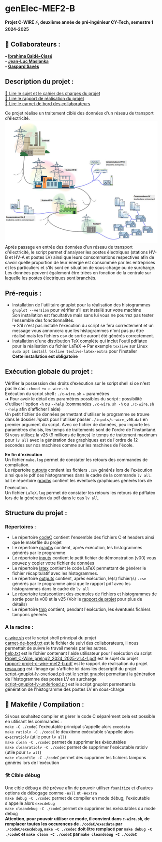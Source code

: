 # genElec-MEF2-B

**Projet C-WIRE :zap:, deuxième année de pré-ingénieur CY-Tech, semestre 1 2024-2025**

## :handshake: Collaborateurs :
**- [Ibrahima Baldé-Cissé](https://github.com/IBBC78)**  
**- [Jean-Luc Maslanka](https://github.com/JEAN-LUC7)**  
**- [Gaspard Savès](https://github.com/gaspardsaves)**

## Description du projet :
[:scroll: Lire le sujet et le cahier des charges du projet](Projet_C-Wire_preIng2_2024_2025-v1.4-1.pdf)  
[:ledger: Lire le rapport de réalisation du projet](rapport-projet-c-wire-mef2-b.pdf)  
[:memo: Lire le carnet de bord des collaborateurs](carnet-de-bord.txt)  

Ce projet réalise un traitement ciblé des données d'un réseau de transport d'électricité.  
![Aperçu d'un réseau électrique](reseau.png)  
Après passage en entrée des données d'un réseau de transport d'électricité, le script permet d'analyser les postes électriques (stations HV-B et HV-A et postes LV) ainsi que leurs consommations respectives afin de savoir quelle proportion de leur énergie est consommée par les entreprises et les particuliers et s'ils sont en situation de sous-charge ou de surcharge. Les données peuvent également être triées en fonction de la centrale sur laquelle les postes électriques sont branchés.

## Pré-requis :
- Installation de l'utilitaire gnuplot pour la réalisation des histogrammes  
`gnuplot --version` pour vérifier s'il est installé sur votre machine  
Son installation est facultative mais sans lui vous ne pourrez pas tester l'ensemble des fonctionnalités.  
➔ S'il n'est pas installé l'exécution du script se fera correctement et un message vous annoncera que les histogrammes n'ont pas pu être réalisé mais les fichiers csv de sortie auront été générés correctement.  
- Installation d'une distribution TeX complète qui inclut l'outil pdflatex pour la réalisation du fichier LaTeX
➔ Par exemple `texlive` sur Linux  
`sudo apt install texlive texlive-latex-extra` pour l'installer  
**Cette installation est obligatoire**  

## Exécution globale du projet :
Vérifier la possession des droits d'exécution sur le script shell si ce n'est pas le cas : `chmod +x c-wire.sh`  
Exécution du script shell : `./c-wire.sh` + paramètres  
➔ Pour avoir le détail des paramétres possibles du script : possibilité d'utiliser l'option `-h` ou `--help` (commandes `./c-wire.sh -h` ou `./c-wire.sh --help` afin d'afficher l'aide)  
Un petit fichier de données permettant d'utiliser le programme se trouve dans le dossier *inputs* pour l'utiliser passer `./inputs/c-wire_v00.dat` en premier argument du script. Avec ce fichier de données, peu importe les paramètres choisis, les temps de traitements sont de l'ordre de l'instantané.  
Si vous utilisez la v25 (9 millions de lignes) le temps de traitement maximum pour `lv all` avec la génération des graphiques est de l'ordre de 12 secondes sur nos machines comme sur les machines de l'école.  

**En fin d'exécution**  
Un fichier `make.log` permet de constater les retours des commandes de compilation.  
Le répertoire [outputs](outputs/) contient les fichiers `.csv` générés lors de l'exécution ainsi que le pdf des histogrammes dans le cadre de la commande `lv all`.  
:bar_chart: Le répertoire [graphs](graphs/) contient les éventuels graphiques générés lors de l'exécution.       
Un fichier `LaTeX.log` permet de constater les retours les retours de pdflatex lors de la génération du pdf dans le cas `lv all`.  

## Structure du projet :
### Répertoires :
- Le répertoire [codeC](codeC/)  contient l'ensemble des fichiers C et headers ainsi que le makefile du projet  
- Le répertoire [graphs](graphs/) contient, après exécution, les histogrammes générés par le programme  
- Le répertoire [inputs](inputs/) contient le petit fichier de démonstration (v00) vous pouvez y copier votre fichier de données  
- Le répertoire [latex](latex/) contient le code LaTeX permettant de générer le fichier récapitulatif avec les histogrammes.
- Le répertoire [outputs](outputs/) contient, après exécution, le(s) fichier(s) `.csv` générés par le programme ainsi que le rapport pdf avec les histogrammes dans le cadre de `lv all` 
- Le répertoire [tests](tests/)contient des exemples de fichiers et histogrammes de sortie pour la v00 et la v25 (Voir le [rapport de projet](rapport-projet-c-wire-mef2-b.pdf) pour plus de détails)  
- Le répertoire [tmp](tmp/) contient, pendant l'exécution, les éventuels fichiers tampons générés  

### A la racine : 
[c-wire.sh](c-wire.sh) est le script shell principal du projet  
[carnet-de-bord.txt](carnet-de-bord.txt) est le fichier de suivi des collaborateurs, il nous permettait de suivre le travail menés par les autres.  
[help.txt](help.txt) est le fichier contenant l'aide utilisateur pour l'exécution du script  
[Projet_C-Wire_preIng2_2024_2025-v1.4-1.pdf](Projet_C-Wire_preIng2_2024_2025-v1.4-1.pdf) est le sujet du projet  
[rapport-projet-c-wire-mef2-b.pdf](rapport-projet-c-wire-mef2-b.pdf) est le rapport de réalisation du projet  
[resau.png](resau.png) est l'image qui s'affiche ici dans les descriptif du projet  
[script-gnuplot-lv-overload.plt](script-gnuplot-lv-overload.plt) est le script gnuplot permettant la génération de l'histogramme des postes LV en surcharge  
[script-gnuplot-lv-underload.plt](script-gnuplot-lv-underload.plt`) est le script gnuplot permettant la génération de l'histogramme des postes LV en sous-charge  

## :hammer: Makefile / Compilation :
Si vous souhaitez compiler et gérer le code C séparément cela est possible en utilisant les commandes :  
`make -C ./codeC`  l'exécutable principal s'appelle alors `execdata`  
`make ratiolv -C ./codeC` le deuxième exécutable s'appelle alors `execratiolv` (utile pour `lv all`)   
`make clean -C ./codeC` permet de supprimer les éxécutables  
`make cleanratiolv -C ./codeC` permet de supprimer l'exécutable ratiolv (utile pour `lv all`)  
`make cleanfile -C ./codeC` permet des supprimer les fichiers tampons générés lors de l'exécution  

### :hammer_and_wrench: Cible débug
Une cible débug a été prévue afin de pouvoir utiliser `fsanitize` et d'autres options de débogage comme `-Wall` et `-Wextra`  
`make debug -C ./codeC` permet de compiler en mode débug, l'exécutable s'appelle alors `execdebug`  
`make cleandebug -C ./codeC` permet de supprimer les exécutables du mode debug  
**Attention, pour pouvoir utiliser ce mode, il convient dans `c-wire.sh`, de remplacer toutes les occurences de `./codeC/execdata` par `./codeC/execdebug`, `make -C ./codeC` doit être remplacé par `make debug -C ./codeC` et `make clean -C ./codeC` par `make cleandebug -C ./codeC`**